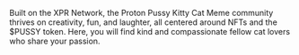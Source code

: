 Built on the XPR Network, the Proton Pussy Kitty Cat Meme community thrives on creativity, fun, and laughter, all centered around NFTs and the $PUSSY token. Here, you will find kind and compassionate fellow cat lovers who share your passion.
